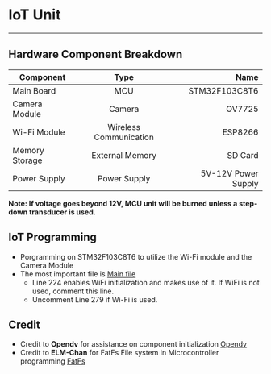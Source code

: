 # IoT Unit
------------------------------
## Hardware Component Breakdown

| Component     | Type           | Name  |
| ------------- |:-------------:| -----:|
| Main Board    | MCU        | STM32F103C8T6 |
| Camera Module | Camera      |  OV7725 |
| Wi-Fi Module  | Wireless Communication   | ESP8266 |
| Memory Storage  | External Memory   | SD Card |
| Power Supply  | Power Supply   | 5V-12V Power Supply |

**Note: If voltage goes beyond 12V, MCU unit will be burned unless a step-down transducer is used.**

## IoT Programming
- Porgramming on STM32F103C8T6 to utilize the Wi-Fi module and the Camera Module
- The most important file is [Main file](./IoT_STM32_Programming/Image_Capture/USER/main.c)
  * Line 224 enables WiFi initialization and makes use of it. If WiFi is not used, comment this line.
  * Uncomment Line 279 if Wi-Fi is used.

## Credit
- Credit to **Opendv** for assistance on component initialization [Opendv](http://www.openedv.com)
- Credit to **ELM-Chan** for FatFs File system in Microcontroller programming [FatFs](http://elm-chan.org/fsw/ff/00index_e.html)

